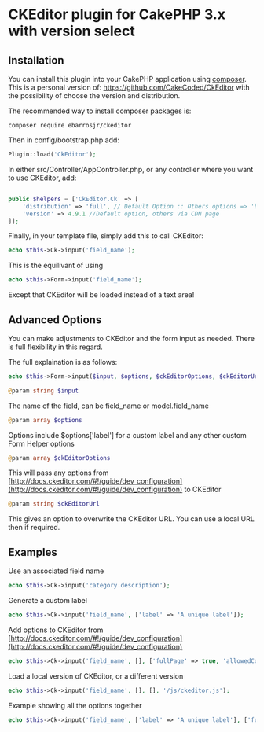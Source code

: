# CKEditor plugin for CakePHP 3.x with version select

## Installation

You can install this plugin into your CakePHP application using [composer](http://getcomposer.org).
This is a personal version of: https://github.com/CakeCoded/CkEditor with the possibility of choose the version and distribution.

The recommended way to install composer packages is:

```
composer require ebarrosjr/ckeditor
```

Then in config/bootstrap.php add:

```php
Plugin::load('CkEditor');
```

In either src/Controller/AppController.php, or any controller where you want to use CKEditor, add:

```php

public $helpers = ['CkEditor.Ck' => [
	'distribution' => 'full', // Default Option :: Others options => 'basic', 'standard'
	'version' => 4.9.1 //Default option, others via CDN page
]];

```

Finally, in your template file, simply add this to call CKEditor:

```php
echo $this->Ck->input('field_name');
```

This is the equilivant of using
```php
echo $this->Form->input('field_name');
```

Except that CKEditor will be loaded instead of a text area!

## Advanced Options

You can make adjustments to CKEditor and the form input as needed.  There is full flexibility in this regard.

The full explaination is as follows:

```php
echo $this->Form->input($input, $options, $ckEditorOptions, $ckEditorUrl);
```
```php
@param string $input
```
The name of the field, can be field_name or model.field_name

```php
@param array $options
```
Options include $options['label'] for a custom label and any other custom Form Helper options

```php
@param array $ckEditorOptions
```
This will pass any options from [http://docs.ckeditor.com/#!/guide/dev_configuration](http://docs.ckeditor.com/#!/guide/dev_configuration) to CKEditor

```php
@param string $ckEditorUrl
```
This gives an option to overwrite the CKEditor URL.  You can use a local URL then if required.

## Examples

Use an associated field name

```php
echo $this->Ck->input('category.description');
```

Generate a custom label

```php
echo $this->Ck->input('field_name', ['label' => 'A unique label']);
```

Add options to CKEditor from [http://docs.ckeditor.com/#!/guide/dev_configuration](http://docs.ckeditor.com/#!/guide/dev_configuration)

```php
echo $this->Ck->input('field_name', [], ['fullPage' => true, 'allowedContent' => 'true']);
```

Load a local version of CKEditor, or a different version

```php
echo $this->Ck->input('field_name', [], [], '/js/ckeditor.js');
```

Example showing all the options together

```php
echo $this->Ck->input('field_name', ['label' => 'A unique label'], ['fullPage' => true, 'allowedContent' => 'true'], '/js/ckeditor.js');
```
